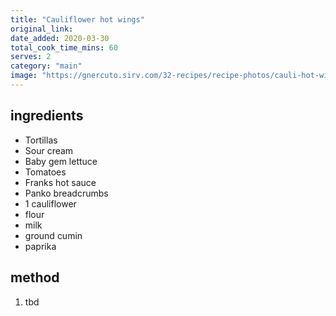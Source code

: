 ```yaml
---
title: "Cauliflower hot wings"
original_link:
date_added: 2020-03-30
total_cook_time_mins: 60
serves: 2
category: "main"
image: "https://gnercuto.sirv.com/32-recipes/recipe-photos/cauli-hot-wings.png"
---
```


## ingredients

- Tortillas
- Sour cream
- Baby gem lettuce
- Tomatoes
- Franks hot sauce
- Panko breadcrumbs
- 1 cauliflower
- flour
- milk
- ground cumin
- paprika

## method

1. tbd
